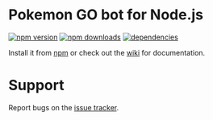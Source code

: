 # Pokemon GO bot for Node.js
[![npm version](https://img.shields.io/npm/v/tru-pokemongo.svg)](https://npmjs.com/package/tru-pokemongo)
[![npm downloads](https://img.shields.io/npm/dm/tru-pokemongo.svg)](https://npmjs.com/package/tru-pokemongo)
[![dependencies](https://img.shields.io/david/jacobtruman/tru-pokemongo.svg)](https://david-dm.org/jacobtruman/tru-pokemongo)

Install it from [npm](https://www.npmjs.com/package/tru-pokemongo) or check out the [wiki](https://github.com/jacobtruman/tru-pokemongo/wiki) for documentation.

# Support

Report bugs on the [issue tracker](https://github.com/jacobtruman/tru-pokemongo/issues).